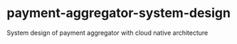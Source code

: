 # payment-aggregator-system-design
System design of payment aggregator with cloud native architecture

